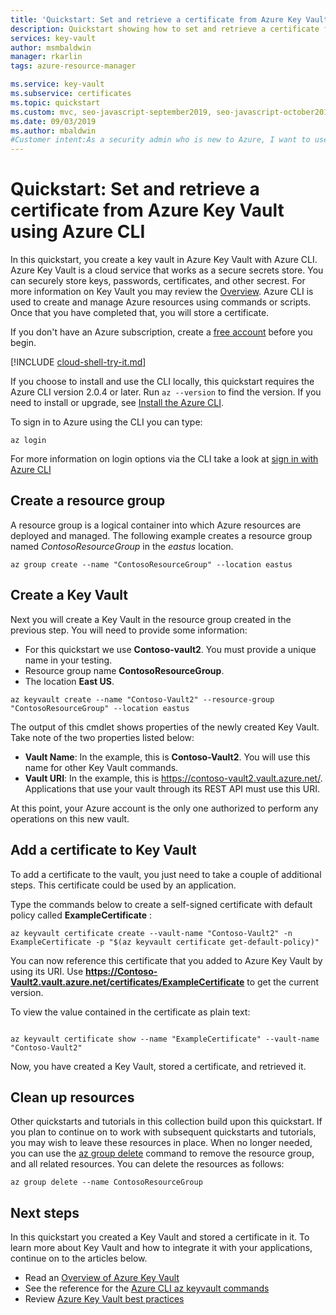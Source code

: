 ```yaml
---
title: 'Quickstart: Set and retrieve a certificate from Azure Key Vault'
description: Quickstart showing how to set and retrieve a certificate from Azure Key Vault using Azure CLI
services: key-vault
author: msmbaldwin
manager: rkarlin
tags: azure-resource-manager

ms.service: key-vault
ms.subservice: certificates
ms.topic: quickstart
ms.custom: mvc, seo-javascript-september2019, seo-javascript-october2019
ms.date: 09/03/2019
ms.author: mbaldwin
#Customer intent:As a security admin who is new to Azure, I want to use Key Vault to securely store keys and passwords in Azure
---
```

# Quickstart: Set and retrieve a certificate from Azure Key Vault using Azure CLI

In this quickstart, you create a key vault in Azure Key Vault with Azure CLI. Azure Key Vault is a cloud service that works as a secure secrets store. You can securely store keys, passwords, certificates, and other secrest. For more information on Key Vault you may review the [Overview](../general/overview.md). Azure CLI is used to create and manage Azure resources using commands or scripts. Once that you have completed that, you will store a certificate.

If you don't have an Azure subscription, create a [free account](https://azure.microsoft.com/free/?WT.mc_id=A261C142F) before you begin.


[!INCLUDE [cloud-shell-try-it.md](../../../includes/cloud-shell-try-it.md)]

If you choose to install and use the CLI locally, this quickstart requires the Azure CLI version 2.0.4 or later. Run `az --version` to find the version. If you need to install or upgrade, see [Install the Azure CLI]( /cli/azure/install-azure-cli).

To sign in to Azure using the CLI you can type:

```azurecli
az login
```

For more information on login options via the CLI take a look at [sign in with Azure CLI](/cli/azure/authenticate-azure-cli?view=azure-cli-latest)

## Create a resource group

A resource group is a logical container into which Azure resources are deployed and managed. The following example creates a resource group named *ContosoResourceGroup* in the *eastus* location.

```azurecli
az group create --name "ContosoResourceGroup" --location eastus
```

## Create a Key Vault

Next you will create a Key Vault in the resource group created in the previous step. You will need to provide some information:

- For this quickstart we use **Contoso-vault2**. You must provide a unique name in your testing.
- Resource group name **ContosoResourceGroup**.
- The location **East US**.

```azurecli
az keyvault create --name "Contoso-Vault2" --resource-group "ContosoResourceGroup" --location eastus
```

The output of this cmdlet shows properties of the newly created Key Vault. Take note of the two properties listed below:

- **Vault Name**: In the example, this is **Contoso-Vault2**. You will use this name for other Key Vault commands.
- **Vault URI**: In the example, this is https://contoso-vault2.vault.azure.net/. Applications that use your vault through its REST API must use this URI.

At this point, your Azure account is the only one authorized to perform any operations on this new vault.

## Add a certificate to Key Vault

To add a certificate to the vault, you just need to take a couple of additional steps. This certificate could be used by an application. 

Type the commands below to create a self-signed certificate with default policy called **ExampleCertificate** :

```azurecli
az keyvault certificate create --vault-name "Contoso-Vault2" -n ExampleCertificate -p "$(az keyvault certificate get-default-policy)"
```

You can now reference this certificate that you added to Azure Key Vault by using its URI. Use **https://Contoso-Vault2.vault.azure.net/certificates/ExampleCertificate** to get the current version. 

To view the value contained in the certificate as plain text:

```azurecli

az keyvault certificate show --name "ExampleCertificate" --vault-name "Contoso-Vault2"
```

Now, you have created a Key Vault, stored a certificate, and retrieved it.

## Clean up resources

Other quickstarts and tutorials in this collection build upon this quickstart. If you plan to continue on to work with subsequent quickstarts and tutorials, you may wish to leave these resources in place.
When no longer needed, you can use the [az group delete](/cli/azure/group) command to remove the resource group, and all related resources. You can delete the resources as follows:

```azurecli
az group delete --name ContosoResourceGroup
```

## Next steps

In this quickstart you created a Key Vault and stored a certificate in it. To learn more about Key Vault and how to integrate it with your applications, continue on to the articles below.

- Read an [Overview of Azure Key Vault](../general/overview.md)
- See the reference for the [Azure CLI az keyvault commands](/cli/azure/keyvault?view=azure-cli-latest)
- Review [Azure Key Vault best practices](../general/best-practices.md)
